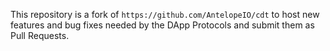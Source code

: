 This repository is a fork of `https://github.com/AntelopeIO/cdt` to host new features and bug fixes needed by the DApp Protocols and submit them as Pull Requests.
